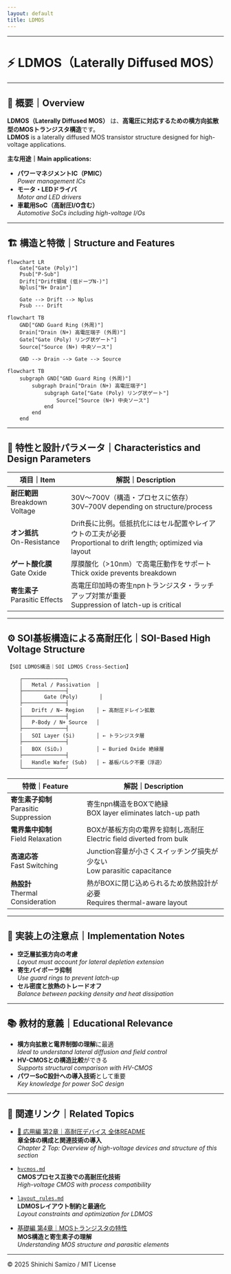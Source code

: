 ```yaml
---
layout: default
title: LDMOS
---
```


---

# ⚡ LDMOS（Laterally Diffused MOS）

---

## 📘 概要｜Overview

**LDMOS（Laterally Diffused MOS）** は、**高電圧に対応するための横方向拡散型のMOSトランジスタ構造**です。  
**LDMOS** is a laterally diffused MOS transistor structure designed for high-voltage applications.

**主な用途｜Main applications:**

- **パワーマネジメントIC（PMIC）**  
  *Power management ICs*
- **モータ・LEDドライバ**  
  *Motor and LED drivers*
- **車載用SoC（高耐圧I/O含む）**  
  *Automotive SoCs including high-voltage I/Os*

---

## 🏗️ 構造と特徴｜Structure and Features

```mermaid
flowchart LR
    Gate["Gate (Poly)"]
    Psub["P-Sub"]
    Drift["Drift領域 (低ドープN-)"]
    Nplus["N+ Drain"]

    Gate --> Drift --> Nplus
    Psub --- Drift
```

```mermaid
flowchart TB
    GND["GND Guard Ring (外周)"]
    Drain["Drain (N+) 高電圧端子 (外周)"]
    Gate["Gate (Poly) リング状ゲート"]
    Source["Source (N+) 中央ソース"]

    GND --> Drain --> Gate --> Source
```

```mermaid
flowchart TB
    subgraph GND["GND Guard Ring (外周)"]
        subgraph Drain["Drain (N+) 高電圧端子"]
            subgraph Gate["Gate (Poly) リング状ゲート"]
                Source["Source (N+) 中央ソース"]
            end
        end
    end
```

---

## 📐 特性と設計パラメータ｜Characteristics and Design Parameters

| 項目｜Item | 解説｜Description |
|--------|--------|
| **耐圧範囲**<br>Breakdown Voltage | 30V〜700V（構造・プロセスに依存）<br>30V–700V depending on structure/process |
| **オン抵抗**<br>On-Resistance | Drift長に比例。低抵抗化にはセル配置やレイアウトの工夫が必要<br>Proportional to drift length; optimized via layout |
| **ゲート酸化膜**<br>Gate Oxide | 厚膜酸化（>10nm）で高電圧動作をサポート<br>Thick oxide prevents breakdown |
| **寄生素子**<br>Parasitic Effects | 高電圧印加時の寄生npnトランジスタ・ラッチアップ対策が重要<br>Suppression of latch-up is critical |

---

## ⚙️ SOI基板構造による高耐圧化｜SOI-Based High Voltage Structure

```text
【SOI LDMOS構造｜SOI LDMOS Cross-Section】

    ┌──────────────┐
    │   Metal / Passivation  │
    ├──────────────┤
    │       Gate (Poly)       │
    ├──────────────┤
    │   Drift / N− Region    │ ← 高耐圧ドレイン拡散
    ├──────────────┤
    │   P-Body / N+ Source   │
    ├──────────────┤
    │   SOI Layer (Si)       │ ← トランジスタ層
    ├──────────────┤
    │   BOX (SiO₂)           │ ← Buried Oxide 絶縁層
    ├──────────────┤
    │   Handle Wafer (Sub)   │ ← 基板バルク不要（浮遊）
    └──────────────┘
```

| 特徴｜Feature | 解説｜Description |
|--------|--------|
| **寄生素子抑制**<br>Parasitic Suppression | 寄生npn構造をBOXで絶縁<br>BOX layer eliminates latch-up path |
| **電界集中抑制**<br>Field Relaxation | BOXが基板方向の電界を抑制し高耐圧<br>Electric field diverted from bulk |
| **高速応答**<br>Fast Switching | Junction容量が小さくスイッチング損失が少ない<br>Low parasitic capacitance |
| **熱設計**<br>Thermal Consideration | 熱がBOXに閉じ込められるため放熱設計が必要<br>Requires thermal-aware layout |

---

## 🧪 実装上の注意点｜Implementation Notes

- **空乏層拡張方向の考慮**  
  *Layout must account for lateral depletion extension*
- **寄生バイポーラ抑制**  
  *Use guard rings to prevent latch-up*
- **セル密度と放熱のトレードオフ**  
  *Balance between packing density and heat dissipation*

---

## 📚 教材的意義｜Educational Relevance

- **横方向拡散と電界制御の理解**に最適  
  *Ideal to understand lateral diffusion and field control*
- **HV-CMOSとの構造比較**ができる  
  *Supports structural comparison with HV-CMOS*
- **パワーSoC設計への導入技術**として重要  
  *Key knowledge for power SoC design*

---

## 🔗 関連リンク｜Related Topics

- [📘 応用編 第2章｜高耐圧デバイス 全体README](../d_chapter2_high_voltage_devices/README.md)  
  **章全体の構成と関連技術の導入**  
  *Chapter 2 Top: Overview of high-voltage devices and structure of this section*

- [`hvcmos.md`](./hvcmos.md)  
  **CMOSプロセス互換での高耐圧化技術**  
  *High-voltage CMOS with process compatibility*

- [`layout_rules.md`](./layout_rules.md)  
  **LDMOSレイアウト制約と最適化**  
  *Layout constraints and optimization for LDMOS*

- [基礎編 第4章｜MOSトランジスタの特性](../chapter4_mos_characteristics/)  
  **MOS構造と寄生素子の理解**  
  *Understanding MOS structure and parasitic elements*

---

© 2025 Shinichi Samizo / MIT License
